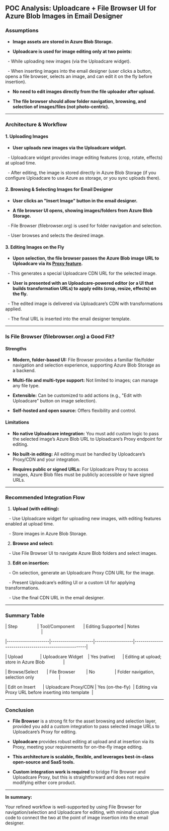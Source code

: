   

## **POC Analysis: Uploadcare + File Browser UI for Azure Blob Images in Email Designer**

  

### **Assumptions**

- **Image assets are stored in Azure Blob Storage.**

- **Uploadcare is used for image editing only at two points:**

  - While uploading new images (via the Uploadcare widget).

  - When inserting images into the email designer (user clicks a button, opens a file browser, selects an image, and can edit it on the fly before insertion).

- **No need to edit images directly from the file uploader after upload.**

- **The file browser should allow folder navigation, browsing, and selection of images/files (not photo-centric).**

  

---

  

### **Architecture & Workflow**

  

#### **1. Uploading Images**

- **User uploads new images via the Uploadcare widget.**

  - Uploadcare widget provides image editing features (crop, rotate, effects) at upload time.

  - After editing, the image is stored directly in Azure Blob Storage (if you configure Uploadcare to use Azure as storage, or you sync uploads there).

  

#### **2. Browsing & Selecting Images for Email Designer**

- **User clicks an "Insert Image" button in the email designer.**

- **A file browser UI opens, showing images/folders from Azure Blob Storage.**

  - File Browser (filebrowser.org) is used for folder navigation and selection.

  - User browses and selects the desired image.

  

#### **3. Editing Images on the Fly**

- **Upon selection, the file browser passes the Azure Blob image URL to Uploadcare via its [Proxy feature](https://uploadcare.com/docs/delivery/proxy/).**

  - This generates a special Uploadcare CDN URL for the selected image.

- **User is presented with an Uploadcare-powered editor (or a UI that builds transformation URLs) to apply edits (crop, resize, effects) on the fly.**

  - The edited image is delivered via Uploadcare’s CDN with transformations applied.

  - The final URL is inserted into the email designer template.

  

---

  

### **Is File Browser (filebrowser.org) a Good Fit?**

  

#### **Strengths**

- **Modern, folder-based UI:** File Browser provides a familiar file/folder navigation and selection experience, supporting Azure Blob Storage as a backend.

- **Multi-file and multi-type support:** Not limited to images; can manage any file type.

- **Extensible:** Can be customized to add actions (e.g., "Edit with Uploadcare" button on image selection).

- **Self-hosted and open source:** Offers flexibility and control.

  

#### **Limitations**

- **No native Uploadcare integration:** You must add custom logic to pass the selected image’s Azure Blob URL to Uploadcare’s Proxy endpoint for editing.

- **No built-in editing:** All editing must be handled by Uploadcare’s Proxy/CDN and your integration.

- **Requires public or signed URLs:** For Uploadcare Proxy to access images, Azure Blob files must be publicly accessible or have signed URLs.

  

---

  

### **Recommended Integration Flow**

  

1. **Upload (with editing):**

   - Use Uploadcare widget for uploading new images, with editing features enabled at upload time.

   - Store images in Azure Blob Storage.

  

2. **Browse and select:**

   - Use File Browser UI to navigate Azure Blob folders and select images.

  

3. **Edit on insertion:**

   - On selection, generate an Uploadcare Proxy CDN URL for the image.

   - Present Uploadcare’s editing UI or a custom UI for applying transformations.

   - Use the final CDN URL in the email designer.

  

---

  

### **Summary Table**

  

| Step                | Tool/Component       | Editing Supported | Notes                                                |

|---------------------|---------------------|-------------------|------------------------------------------------------|

| Upload              | Uploadcare Widget    | Yes (native)      | Editing at upload; store in Azure Blob               |

| Browse/Select       | File Browser         | No                | Folder navigation, selection only                    |

| Edit on Insert      | Uploadcare Proxy/CDN | Yes (on-the-fly)  | Editing via Proxy URL before inserting into template  |

  

---

  

### **Conclusion**

  

- **File Browser** is a strong fit for the asset browsing and selection layer, provided you add a custom integration to pass selected image URLs to Uploadcare’s Proxy for editing.

- **Uploadcare** provides robust editing at upload and at insertion via its Proxy, meeting your requirements for on-the-fly image editing.

- **This architecture is scalable, flexible, and leverages best-in-class open-source and SaaS tools.**  

- **Custom integration work is required** to bridge File Browser and Uploadcare Proxy, but this is straightforward and does not require modifying either core product.

  

---

  

**In summary:**  

Your refined workflow is well-supported by using File Browser for navigation/selection and Uploadcare for editing, with minimal custom glue code to connect the two at the point of image insertion into the email designer.